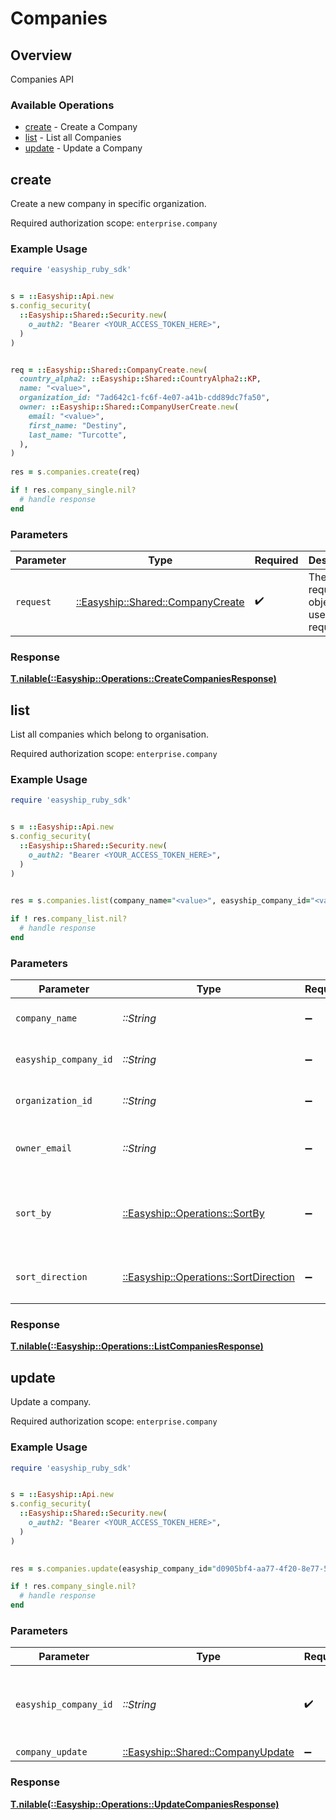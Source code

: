 # Companies


## Overview

Companies API

### Available Operations

* [create](#create) - Create a Company
* [list](#list) - List all Companies
* [update](#update) - Update a Company

## create

Create a new company in specific organization.

Required authorization scope: `enterprise.company`


### Example Usage

```ruby
require 'easyship_ruby_sdk'


s = ::Easyship::Api.new
s.config_security(
  ::Easyship::Shared::Security.new(
    o_auth2: "Bearer <YOUR_ACCESS_TOKEN_HERE>",
  )
)


req = ::Easyship::Shared::CompanyCreate.new(
  country_alpha2: ::Easyship::Shared::CountryAlpha2::KP,
  name: "<value>",
  organization_id: "7ad642c1-fc6f-4e07-a41b-cdd89dc7fa50",
  owner: ::Easyship::Shared::CompanyUserCreate.new(
    email: "<value>",
    first_name: "Destiny",
    last_name: "Turcotte",
  ),
)
    
res = s.companies.create(req)

if ! res.company_single.nil?
  # handle response
end

```

### Parameters

| Parameter                                                                 | Type                                                                      | Required                                                                  | Description                                                               |
| ------------------------------------------------------------------------- | ------------------------------------------------------------------------- | ------------------------------------------------------------------------- | ------------------------------------------------------------------------- |
| `request`                                                                 | [::Easyship::Shared::CompanyCreate](../../models/shared/companycreate.md) | :heavy_check_mark:                                                        | The request object to use for the request.                                |


### Response

**[T.nilable(::Easyship::Operations::CreateCompaniesResponse)](../../models/operations/createcompaniesresponse.md)**


## list

List all companies which belong to organisation.

Required authorization scope: `enterprise.company`


### Example Usage

```ruby
require 'easyship_ruby_sdk'


s = ::Easyship::Api.new
s.config_security(
  ::Easyship::Shared::Security.new(
    o_auth2: "Bearer <YOUR_ACCESS_TOKEN_HERE>",
  )
)

    
res = s.companies.list(company_name="<value>", easyship_company_id="<value>", organization_id="c184a429-302e-4aca-80db-f1718b882a50", owner_email="<value>", sort_by=::Easyship::Operations::SortBy::CREATED_AT, sort_direction=::Easyship::Operations::SortDirection::ASC)

if ! res.company_list.nil?
  # handle response
end

```

### Parameters

| Parameter                                                                         | Type                                                                              | Required                                                                          | Description                                                                       |
| --------------------------------------------------------------------------------- | --------------------------------------------------------------------------------- | --------------------------------------------------------------------------------- | --------------------------------------------------------------------------------- |
| `company_name`                                                                    | *::String*                                                                        | :heavy_minus_sign:                                                                | Filter by company name                                                            |
| `easyship_company_id`                                                             | *::String*                                                                        | :heavy_minus_sign:                                                                | Filter by Easyship company ID                                                     |
| `organization_id`                                                                 | *::String*                                                                        | :heavy_minus_sign:                                                                | Filter by organization ID                                                         |
| `owner_email`                                                                     | *::String*                                                                        | :heavy_minus_sign:                                                                | Filter by company owner's email                                                   |
| `sort_by`                                                                         | [::Easyship::Operations::SortBy](../../models/operations/sortby.md)               | :heavy_minus_sign:                                                                | Sort records by listed columns. Default: `created_at`                             |
| `sort_direction`                                                                  | [::Easyship::Operations::SortDirection](../../models/operations/sortdirection.md) | :heavy_minus_sign:                                                                | Set the sort direction. Default: `DESC`                                           |


### Response

**[T.nilable(::Easyship::Operations::ListCompaniesResponse)](../../models/operations/listcompaniesresponse.md)**


## update

Update a company.

Required authorization scope: `enterprise.company`


### Example Usage

```ruby
require 'easyship_ruby_sdk'


s = ::Easyship::Api.new
s.config_security(
  ::Easyship::Shared::Security.new(
    o_auth2: "Bearer <YOUR_ACCESS_TOKEN_HERE>",
  )
)

    
res = s.companies.update(easyship_company_id="d0905bf4-aa77-4f20-8e77-54c352acfe54", company_update=::Easyship::Shared::CompanyUpdate.new())

if ! res.company_single.nil?
  # handle response
end

```

### Parameters

| Parameter                                                                 | Type                                                                      | Required                                                                  | Description                                                               |
| ------------------------------------------------------------------------- | ------------------------------------------------------------------------- | ------------------------------------------------------------------------- | ------------------------------------------------------------------------- |
| `easyship_company_id`                                                     | *::String*                                                                | :heavy_check_mark:                                                        | Easyship company ID provided when creating the account                    |
| `company_update`                                                          | [::Easyship::Shared::CompanyUpdate](../../models/shared/companyupdate.md) | :heavy_minus_sign:                                                        | N/A                                                                       |


### Response

**[T.nilable(::Easyship::Operations::UpdateCompaniesResponse)](../../models/operations/updatecompaniesresponse.md)**

